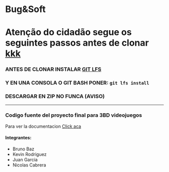 # Bug&Soft

# Atenção do cidadão segue os seguintes passos antes de clonar [kkk](https://encrypted-tbn0.gstatic.com/images?q=tbn:ANd9GcSYo0RtxdCuQM5xEr-1YSffjMe63-Ytmjf9rw&usqp=CAU)
### ANTES DE CLONAR INSTALAR [GIT LFS](https://github.com/git-lfs/git-lfs/releases/download/v2.13.3/git-lfs-windows-v2.13.3.exe)
### Y EN UNA CONSOLA O GIT BASH PONER: ```git lfs install```
### DESCARGAR EN ZIP NO FUNCA (AVISO)
---

### Codigo fuente del proyecto final para 3BD videojuegos

Para ver la documentacion [Click aca](https://bugnsoft.github.io/)

#### Integrantes:
- Bruno Baz
- Kevin Rodriguez
- Juan Garcia
- Nicolas Cabrera